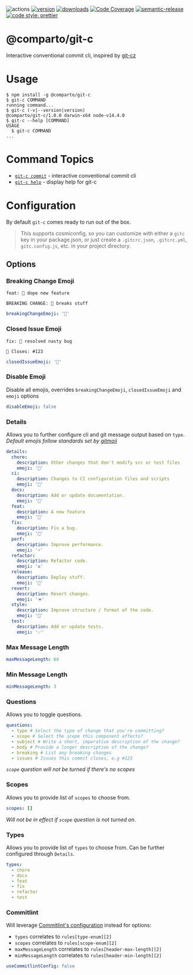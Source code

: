 ![actions][actions-badge]
[![version][version-badge]][package] [![downloads][downloads-badge]][npmtrends]
[![Code Coverage][coverage-badge]][coverage]
[![semantic-release][semantic-release-badge]][semantic-release]
[![code style: prettier][prettier-badge]][prettier]

# @comparto/git-c

Interactive conventional commit cli, inspired by [git-cz](https://github.com/streamich/git-cz)

# Usage

  <!-- usage -->

```sh-session
$ npm install -g @comparto/git-c
$ git-c COMMAND
running command...
$ git-c (-v|--version|version)
@comparto/git-c/1.0.0 darwin-x64 node-v14.4.0
$ git-c --help [COMMAND]
USAGE
  $ git-c COMMAND
...
```

<!-- usagestop -->

# Command Topics

- [`git-c commit`](docs//commit.md) - interactive conventional commit cli
- [`git-c help`](docs//help.md) - display help for git-c

<!-- commandsstop -->

# Configuration

By default `git-c` comes ready to run out of the box.

> This supports cosmiconfig, so you can customize with either a `gitc` key in your package.json, or just create a `.gitcrc.json`, `.gitcrc.yml`, `gitc.config.js`, etc. in your project directory.

## Options

### Breaking Change Emoji

```
feat: 🎸 dope new feature

BREAKING CHANGE: 🧨 breaks stuff
```

```yml
breakingChangeEmoji: '🧨'
```

### Closed Issue Emoji

```
fix: 🐛 resolved nasty bug

🏁 Closes: #123
```

```yml
closedIssueEmoji: '🏁'
```

### Disable Emoji

Disable all emojis, overrides `breakingChangeEmoji`, `closedIssueEmoji` and `emoji` options

```yml
disableEmoji: false
```

### Details

Allows you to further configure cli and git message output based on `type`.
_Default emojis follow standards set by [gitmoji][gitmoji]_

```yml
details:
  chore:
    description: Other changes that don't modify src or test files
    emoji: '🤖'
  ci:
    description: Changes to CI configuration files and scripts
    emoji: '👷'
  docs:
    description: Add or update documentation.
    emoji: '📝'
  feat:
    description: A new feature
    emoji: '🎸'
  fix:
    description: Fix a bug.
    emoji: '🐛'
  perf:
    description: Improve performance.
    emoji: '⚡️'
  refactor:
    description: Refactor code.
    emoji: '♻️'
  release:
    description: Deploy stuff.
    emoji: '🚀'
  revert:
    description: Revert changes.
    emoji: '⏪'
  style:
    description: Improve structure / format of the code.
    emoji: '🎨'
  test:
    description: Add or update tests.
    emoji: '✅'
```

### Max Message Length

```yml
maxMessageLength: 64
```

### Min Message Length

```yml
minMessageLength: 3
```

### Questions

Allows you to toggle questions.

```yml
questions:
  - type # Select the type of change that you're committing?
  - scope # Select the scope this component affects?
  - subject # Write a short, imperative description of the change?
  - body # Provide a longer description of the change?
  - breaking # List any breaking changes
  - issues # Issues this commit closes, e.g #123
```

_`scope` question will not be turned if there's no scopes_

### Scopes

Allows you to provide list of `scopes` to choose from.

```yml
scopes: []
```

_Will not be in effect if `scope` question is not turned on._

### Types

Allows you to provide list of `types` to choose from. Can be further configured through `Details`.

```yml
types:
  - chore
  - docs
  - feat
  - fix
  - refactor
  - test
```

### Commitlint

Will leverage [Commitlint's configuration](https://commitlint.js.org/#/reference-configuration) instead for options:

- `types` correlates to `rules[type-enum][2]`
- `scopes` correlates to `rules[scope-enum][2]`
- `maxMessageLength` correlates to `rules[header-max-length][2]`
- `minMessageLength` correlates to `rules[header-min-length][2]`

```yml
useCommitlintConfig: false
```

[actions-badge]: https://img.shields.io/github/workflow/status/comparto/git-c/Release?label=actions&logo=github-actions&style=flat-square
[version-badge]: https://img.shields.io/npm/v/@comparto/git-c.svg?logo=npm&style=flat-square
[package]: https://www.npmjs.com/package/@comparto/git-c
[downloads-badge]: https://img.shields.io/npm/dm/@comparto/git-c.svg?logo=npm&style=flat-square
[npmtrends]: http://www.npmtrends.com/@comparto/git-c
[semantic-release]: https://github.com/semantic-release/semantic-release
[semantic-release-badge]: https://img.shields.io/badge/%20%20%F0%9F%93%A6%F0%9F%9A%80-semantic--release-e10079.svg?style=flat-square
[coverage-badge]: https://img.shields.io/codecov/c/github/comparto/git-c.svg?style=flat-square
[coverage]: https://codecov.io/github/comparto/git-c
[prettier-badge]: https://img.shields.io/badge/code_style-prettier-ff69b4.svg?style=flat-square
[prettier]: https://github.com/prettier/prettier
[gitmoji]: https://gitmoji.carloscuesta.me/

